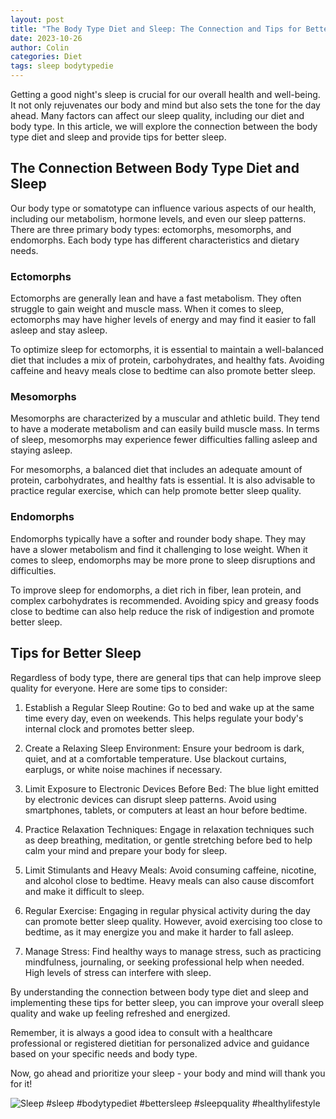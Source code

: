 ```yaml
---
layout: post
title: "The Body Type Diet and Sleep: The Connection and Tips for Better Sleep"
date: 2023-10-26
author: Colin
categories: Diet
tags: sleep bodytypedie
---
```


Getting a good night's sleep is crucial for our overall health and well-being. It not only rejuvenates our body and mind but also sets the tone for the day ahead. Many factors can affect our sleep quality, including our diet and body type. In this article, we will explore the connection between the body type diet and sleep and provide tips for better sleep.

## The Connection Between Body Type Diet and Sleep

Our body type or somatotype can influence various aspects of our health, including our metabolism, hormone levels, and even our sleep patterns. There are three primary body types: ectomorphs, mesomorphs, and endomorphs. Each body type has different characteristics and dietary needs.

### Ectomorphs

Ectomorphs are generally lean and have a fast metabolism. They often struggle to gain weight and muscle mass. When it comes to sleep, ectomorphs may have higher levels of energy and may find it easier to fall asleep and stay asleep.

To optimize sleep for ectomorphs, it is essential to maintain a well-balanced diet that includes a mix of protein, carbohydrates, and healthy fats. Avoiding caffeine and heavy meals close to bedtime can also promote better sleep.

### Mesomorphs

Mesomorphs are characterized by a muscular and athletic build. They tend to have a moderate metabolism and can easily build muscle mass. In terms of sleep, mesomorphs may experience fewer difficulties falling asleep and staying asleep.

For mesomorphs, a balanced diet that includes an adequate amount of protein, carbohydrates, and healthy fats is essential. It is also advisable to practice regular exercise, which can help promote better sleep quality.

### Endomorphs

Endomorphs typically have a softer and rounder body shape. They may have a slower metabolism and find it challenging to lose weight. When it comes to sleep, endomorphs may be more prone to sleep disruptions and difficulties.

To improve sleep for endomorphs, a diet rich in fiber, lean protein, and complex carbohydrates is recommended. Avoiding spicy and greasy foods close to bedtime can also help reduce the risk of indigestion and promote better sleep.

## Tips for Better Sleep

Regardless of body type, there are general tips that can help improve sleep quality for everyone. Here are some tips to consider:

1. Establish a Regular Sleep Routine: Go to bed and wake up at the same time every day, even on weekends. This helps regulate your body's internal clock and promotes better sleep.

2. Create a Relaxing Sleep Environment: Ensure your bedroom is dark, quiet, and at a comfortable temperature. Use blackout curtains, earplugs, or white noise machines if necessary.

3. Limit Exposure to Electronic Devices Before Bed: The blue light emitted by electronic devices can disrupt sleep patterns. Avoid using smartphones, tablets, or computers at least an hour before bedtime.

4. Practice Relaxation Techniques: Engage in relaxation techniques such as deep breathing, meditation, or gentle stretching before bed to help calm your mind and prepare your body for sleep.

5. Limit Stimulants and Heavy Meals: Avoid consuming caffeine, nicotine, and alcohol close to bedtime. Heavy meals can also cause discomfort and make it difficult to sleep.

6. Regular Exercise: Engaging in regular physical activity during the day can promote better sleep quality. However, avoid exercising too close to bedtime, as it may energize you and make it harder to fall asleep.

7. Manage Stress: Find healthy ways to manage stress, such as practicing mindfulness, journaling, or seeking professional help when needed. High levels of stress can interfere with sleep.

By understanding the connection between body type diet and sleep and implementing these tips for better sleep, you can improve your overall sleep quality and wake up feeling refreshed and energized.

Remember, it is always a good idea to consult with a healthcare professional or registered dietitian for personalized advice and guidance based on your specific needs and body type.

Now, go ahead and prioritize your sleep - your body and mind will thank you for it!

![Sleep](https://source.unsplash.com/1600x900/?sleep) #sleep #bodytypediet #bettersleep #sleepquality #healthylifestyle